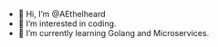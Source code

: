 - 👋 Hi, I’m @AEthelheard
- 👀 I’m interested in coding.
- 🌱 I’m currently learning Golang and Microservices.

